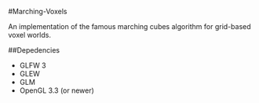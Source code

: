 #Marching-Voxels

An implementation of the famous marching cubes algorithm for grid-based voxel worlds.

##Depedencies

 * GLFW 3
 * GLEW
 * GLM
 * OpenGL 3.3 (or newer)

